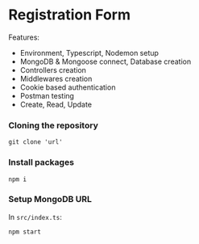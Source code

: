 # Registration Form
Features:

- Environment, Typescript, Nodemon setup
- MongoDB & Mongoose connect, Database creation
- Controllers creation
- Middlewares creation
- Cookie based authentication
- Postman testing
- Create, Read, Update

### Cloning the repository

```shell
git clone 'url'
```

### Install packages

```shell
npm i
```

### Setup MongoDB URL

In `src/index.ts`:

```shell
npm start
```

